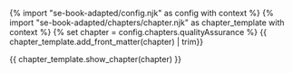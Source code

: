 {% import "se-book-adapted/config.njk" as config with context %}
{% import "se-book-adapted/chapters/chapter.njk" as chapter_template with context %}
{% set chapter = config.chapters.qualityAssurance %}
<frontmatter>
{{ chapter_template.add_front_matter(chapter) | trim}}
</frontmatter>

{{ chapter_template.show_chapter(chapter) }}